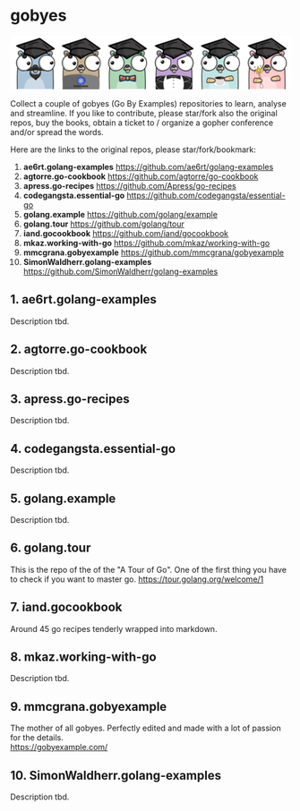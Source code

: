 # gobyes

![Alt text](.res/gobyes.png?raw=true "Gobye Gophers")

Collect a couple of gobyes (Go By Examples) repositories to learn, analyse and streamline. If you like to contribute, please star/fork also the original repos, buy the books, obtain a ticket to / organize a gopher conference and/or spread the words.

Here are the links to the original repos, please star/fork/bookmark:


1. **ae6rt.golang-examples**	https://github.com/ae6rt/golang-examples
2. **agtorre.go-cookbook**	https://github.com/agtorre/go-cookbook
3. **apress.go-recipes**	https://github.com/Apress/go-recipes
4. **codegangsta.essential-go**	https://github.com/codegangsta/essential-go
5. **golang.example**	https://github.com/golang/example
6. **golang.tour**	https://github.com/golang/tour
7. **iand.gocookbook**	https://github.com/iand/gocookbook
8. **mkaz.working-with-go**	https://github.com/mkaz/working-with-go
9. **mmcgrana.gobyexample**	https://github.com/mmcgrana/gobyexample
10. **SimonWaldherr.golang-examples**	https://github.com/SimonWaldherr/golang-examples


## 1. ae6rt.golang-examples
Description tbd.

## 2. agtorre.go-cookbook
Description tbd.

## 3. apress.go-recipes
Description tbd.

## 4. codegangsta.essential-go
Description tbd.

## 5. golang.example
Description tbd.

## 6. golang.tour
This is the repo of the of the "A Tour of Go". One of the first thing you have to check if you want to master go.   https://tour.golang.org/welcome/1

## 7. iand.gocookbook
Around 45 go recipes tenderly wrapped into markdown.

## 8. mkaz.working-with-go
Description tbd.

## 9. mmcgrana.gobyexample
The mother of all gobyes. Perfectly edited and made with a lot of passion for the details.  
https://gobyexample.com/

## 10. SimonWaldherr.golang-examples
Description tbd.
